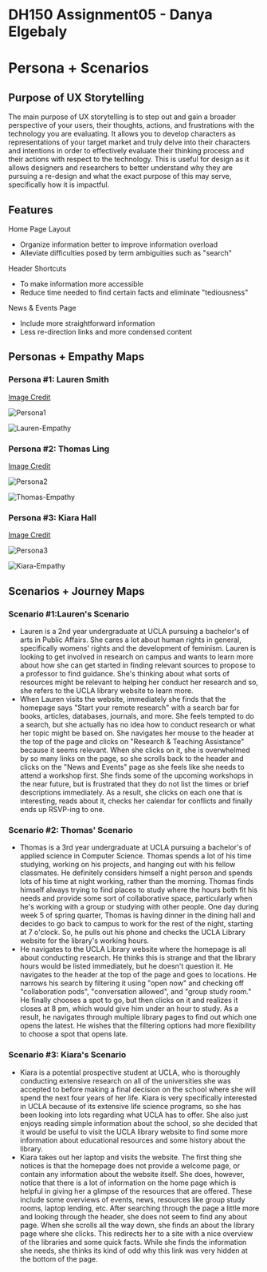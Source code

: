 # DH150 Assignment05 - Danya Elgebaly
# Persona + Scenarios

## Purpose of UX Storytelling

The main purpose of UX storytelling is to step out and gain a broader perspective of your users, their thoughts, actions, and frustrations with the technology you are evaluating. It allows you to develop characters as representations of your target market and truly delve into their characters and intentions in order to effectively evaluate their thinking process and their actions with respect to the technology. This is useful for design as it allows designers and researchers to better understand why they are pursuing a re-design and what the exact purpose of this may serve, specifically how it is impactful. 

## Features

Home Page Layout
- Organize information better to improve information overload
- Alleviate difficulties posed by term ambiguities such as "search"

Header Shortcuts
- To make information more accessible
- Reduce time needed to find certain facts and eliminate "tediousness"

News & Events Page 
- Include more straightforward information
- Less re-direction links and more condensed content

## Personas + Empathy Maps 

### Persona #1: Lauren Smith
[Image Credit](https://unsplash.com/s/photos/persona)

![Persona1](Persona1.png)

![Lauren-Empathy](Lauren-Empathy.png)

### Persona #2: Thomas Ling
[Image Credit](https://www.pinterest.com/pin/460282024414055425/)

![Persona2](Persona2.png)

![Thomas-Empathy](Thomas-Empathy.png)

### Persona #3: Kiara Hall
[Image Credit](https://uncf.org/the-latest/african-americans-and-college-education-by-the-numbers)

![Persona3](Persona3.png)

![Kiara-Empathy](Kiara-Empathy.png)

## Scenarios + Journey Maps

### Scenario #1:Lauren's Scenario
- Lauren is a 2nd year undergraduate at UCLA pursuing a bachelor's of arts in Public Affairs. She cares a lot about human rights in general, specifically womens' rights and the development of feminism. Lauren is looking to get involved in research on campus and wants to learn more about how she can get started in finding relevant sources to propose to a professor to find guidance. She's thinking about what sorts of resources might be relevant to helping her conduct her research and so, she refers to the UCLA library website to learn more. 
- When Lauren visits the website, immediately she finds that the homepage says "Start your remote research" with a search bar for books, articles, databases, journals, and more. She feels tempted to do a search, but she actually has no idea how to conduct research or what her topic might be based on. She navigates her mouse to the header at the top of the page and clicks on "Research & Teaching Assistance" because it seems relevant. When she clicks on it, she is overwhelmed by so many links on the page, so she scrolls back to the header and clicks on the "News and Events" page as she feels like she needs to attend a workshop first. She finds some of the upcoming workshops in the near future, but is frustrated that they do not list the times or brief descriptions immediately. As a result, she clicks on each one that is interesting, reads about it, checks her calendar for conflicts and finally ends up RSVP-ing to one. 


### Scenario #2: Thomas' Scenario
- Thomas is a 3rd year undergraduate at UCLA pursuing a bachelor's of applied science in Computer Science. Thomas spends a lot of his time studying, working on his projects, and hanging out with his fellow classmates. He definitely considers himself a night person and spends lots of his time at night working, rather than the morning. Thomas finds himself always trying to find places to study where the hours both fit his needs and provide some sort of collaborative space, particularly when he's working with a group or studying with other people. One day during week 5 of spring quarter, Thomas is having dinner in the dining hall and decides to go back to campus to work for the rest of the night, starting at 7 o'clock. So, he pulls out his phone and checks the UCLA Library website for the library's working hours. 
- He navigates to the UCLA Library website where the homepage is all about conducting research. He thinks this is strange and that the library hours would be listed immediately, but he doesn't question it. He navigates to the header at the top of the page and goes to locations. He narrows his search by filtering it using "open now" and checking off "collaboration pods", "conversation allowed", and "group study room." He finally chooses a spot to go, but then clicks on it and realizes it closes at 8 pm, which would give him under an hour to study. As a result, he navigates through multiple library pages to find out which one opens the latest. He wishes that the filtering options had more flexibility to choose a spot that opens late. 

### Scenario #3: Kiara's Scenario
- Kiara is a potential prospective student at UCLA, who is thoroughly conducting extensive research on all of the universities she was accepted to before making a final decision on the school where she will spend the next four years of her life. Kiara is very specifically interested in UCLA because of its extensive life science programs, so she has been looking into lots regarding what UCLA has to offer. She also just enjoys reading simple information about the school, so she decided that it would be useful to visit the UCLA library website to find some more information about educational resources and some history about the library.
- Kiara takes out her laptop and visits the website. The first thing she notices is that the homepage does not provide a welcome page, or contain any information about the website itself. She does, however, notice that there is a lot of information on the home page which is helpful in giving her a glimpse of the resources that are offered. These include some overviews of events, news, resources like group study rooms, laptop lending, etc. After searching through the page a little more and looking through the header, she does not seem to find any about page. When she scrolls all the way down, she finds an about the library page where she clicks. This redirects her to a site with a nice overview of the libraries and some quick facts. While she finds the information she needs, she thinks its kind of odd why this link was very hidden at the bottom of the page. 

